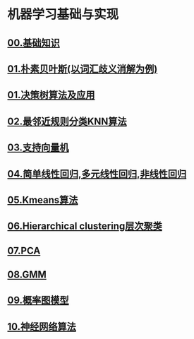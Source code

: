 # 机器学习基础与实现
## <a href="basics">00.基础知识</a>
## <a href="NaiveBayes">01.朴素贝叶斯(以词汇歧义消解为例)</a>
## <a href="DecisionTree">01.决策树算法及应用</a>
## <a href="KNN">02.最邻近规则分类KNN算法</a>
## <a href="SVM">03.支持向量机</a>
## <a href="Regression">04.简单线性回归,多元线性回归,非线性回归</a>
## <a href="Kmeans">05.Kmeans算法</a>
## <a href="HierarchicalClustering">06.Hierarchical clustering层次聚类</a>
## <a href="PCA">07.PCA</a>
## <a href="GMM">08.GMM</a>
## <a href="Graphical-Models">09.概率图模型</a>
## <a href="NeuralNetwork">10.神经网络算法</a>
